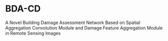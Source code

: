 # BDA-CD
A Novel Building  Damage Assessment Network Based on Spatial Aggregation Convolution Module and Damage Feature Aggregation Module in Remote Sensing Images
